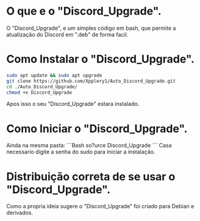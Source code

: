 # O que e o "Discord_Upgrade".
O "Discord_Upgrade", e um simples código em bash, que permite a atualização do Discord em ".deb" de forma facil.

# Como Instalar o "Discord_Upgrade".
```Bash
sudo apt update && sudo apt upgrade
git clone https://github.com/Xpplery1/Auto_Discord_Upgrade.git
cd ./Auto_Discord_Upgrade/
chmod +x Discord_Upgrade
```
Apos isso o seu "Discord_Upgrade" estara instalado.

# Como Iniciar o "Discord_Upgrade".
Ainda na mesma pasta:
´´´Bash
so?urce Discord_Upgrade
´´´
Casa necessario digite a senha do sudo para iniciar a instalação.

# Distribuição correta de se usar o "Discord_Upgrade".
Como a propria ideia sugere o "Discord_Upgrade" foi criado para Debian e derivados.

